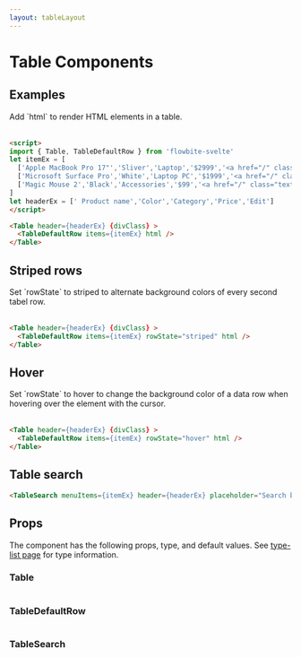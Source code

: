 ```yaml
---
layout: tableLayout
---
```


<script>
import { Table, TableDefaultRow, TableSearch } from '$lib/index'
import componentProps1 from '../props/Table.json'
import componentProps2 from '../props/TableDefaultRow.json'
import componentProps3 from '../props/TableSearch.json'
export let items1 = componentProps1.props
export let items2 = componentProps2.props
export let items3 = componentProps3.props
let propHeader = ['Name', 'Type', 'Default']
// console.log(items)
let divClass='w-full relative overflow-x-auto shadow-md sm:rounded-lg'
let itemEx = [
  ['Apple MacBook Pro 17"','Sliver','Laptop','$2999','<a href="/" class="text-blue-600 hover:underline dark:text-blue-500">Edit</a>'],
  ['Microsoft Surface Pro','White','Laptop PC','$1999','<a href="/" class="text-blue-600 hover:underline dark:text-blue-500">Edit</a>'],
  ['Magic Mouse 2','Black','Accessories','$99','<a href="/" class="text-blue-600 hover:underline dark:text-blue-500">Edit</a>']
]
let headerEx = [' Product name','Color','Category','Price','Edit']
</script>


<h1 class="text-3xl w-full dark:text-white pt-16">Table Components</h1>

<h2 class="text-2xl mt-8 dark:text-white py-8">Examples</h2>

<p>Add `html` to render HTML elements in a table.</p>

<div class="container justify-center rounded-xl mx-auto bg-gradient-to-r bg-white dark:bg-gray-900 border border-gray-200 dark:border-gray-700 p-2 sm:p-6">
<Table header={headerEx} {divClass} >
  <TableDefaultRow items={itemEx} html />
</Table>
</div>

```html
<script>
import { Table, TableDefaultRow } from 'flowbite-svelte'
let itemEx = [
  ['Apple MacBook Pro 17"','Sliver','Laptop','$2999','<a href="/" class="text-blue-600 hover:underline dark:text-blue-500">Edit</a>'],
  ['Microsoft Surface Pro','White','Laptop PC','$1999','<a href="/" class="text-blue-600 hover:underline dark:text-blue-500">Edit</a>'],
  ['Magic Mouse 2','Black','Accessories','$99','<a href="/" class="text-blue-600 hover:underline dark:text-blue-500">Edit</a>']
]
let headerEx = [' Product name','Color','Category','Price','Edit']
</script>

<Table header={headerEx} {divClass} >
  <TableDefaultRow items={itemEx} html />
</Table>
```

<h2 id="Striped_rows" class="text-2xl w-full dark:text-white py-8">Striped rows</h2>

<p>Set `rowState` to striped to alternate background colors of every second tabel row.</p>

<div class="container justify-center rounded-xl mx-auto bg-gradient-to-r bg-white dark:bg-gray-900 border border-gray-200 dark:border-gray-700 p-2 sm:p-6">
<Table header={headerEx} {divClass} >
  <TableDefaultRow items={itemEx} rowState="striped" html />
</Table>
</div>

```html
<Table header={headerEx} {divClass} >
  <TableDefaultRow items={itemEx} rowState="striped" html />
</Table>
```

<h2 id="Hover" class="text-2xl w-full dark:text-white py-8">Hover</h2>

<p>Set `rowState` to hover to change the background color of a data row when hovering over the element with the cursor.</p>

<div class="container justify-center rounded-xl mx-auto bg-gradient-to-r bg-white dark:bg-gray-900 border border-gray-200 dark:border-gray-700 p-2 sm:p-6">
<Table header={headerEx} {divClass} >
  <TableDefaultRow items={itemEx} rowState="hover" html />
</Table>
</div>

```html
<Table header={headerEx} {divClass} >
  <TableDefaultRow items={itemEx} rowState="hover" html />
</Table>
```

<h2 id="Table_search" class="text-2xl w-full dark:text-white py-8">Table search</h2>

<TableSearch menuItems={itemEx} header={headerEx} placeholder="Search by product name"/>

```html
<TableSearch menuItems={itemEx} header={headerEx} placeholder="Search by product name"/>
```

<h2 class="text-2xl w-full dark:text-white py-8">Props</h2>

<p>The component has the following props, type, and default values. See <a href="/type-list" class="text-blue-600 hover:underline dark:text-blue-500">type-list page</a> for type information.</p>

<h3>Table</h3>

<Table header={propHeader} {divClass} >
  <TableDefaultRow items={items1} rowState='hover' />
</Table>

<h3>TableDefaultRow</h3>

<Table header={propHeader} {divClass} >
  <TableDefaultRow items={items2} rowState='hover' />
</Table>

<h3>TableSearch</h3>

<Table header={propHeader} {divClass} >
  <TableDefaultRow items={items3} rowState='hover' />
</Table>